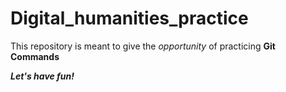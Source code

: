 # Digital_humanities_practice
This repository is meant to give the _opportunity_ of practicing **Git Commands**

_**Let's have fun!**_

